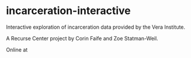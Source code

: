 # incarceration-interactive
Interactive exploration of incarceration data provided by the Vera Institute.

A Recurse Center project by Corin Faife and Zoe Statman-Weil.

Online at <a href="http://www.incarceration.info"></a>